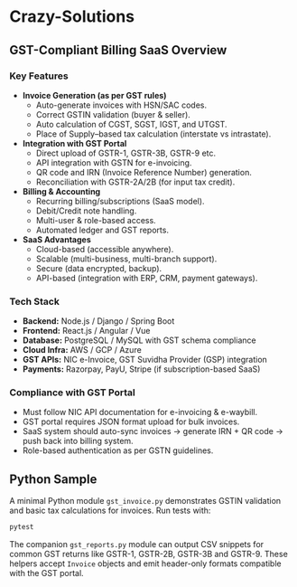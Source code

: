 # Crazy-Solutions

## GST-Compliant Billing SaaS Overview

### Key Features
- **Invoice Generation (as per GST rules)**
  - Auto-generate invoices with HSN/SAC codes.
  - Correct GSTIN validation (buyer & seller).
  - Auto calculation of CGST, SGST, IGST, and UTGST.
  - Place of Supply–based tax calculation (interstate vs intrastate).
- **Integration with GST Portal**
  - Direct upload of GSTR-1, GSTR-3B, GSTR-9 etc.
  - API integration with GSTN for e-invoicing.
  - QR code and IRN (Invoice Reference Number) generation.
  - Reconciliation with GSTR-2A/2B (for input tax credit).
- **Billing & Accounting**
  - Recurring billing/subscriptions (SaaS model).
  - Debit/Credit note handling.
  - Multi-user & role-based access.
  - Automated ledger and GST reports.
- **SaaS Advantages**
  - Cloud-based (accessible anywhere).
  - Scalable (multi-business, multi-branch support).
  - Secure (data encrypted, backup).
  - API-based (integration with ERP, CRM, payment gateways).

### Tech Stack
- **Backend:** Node.js / Django / Spring Boot
- **Frontend:** React.js / Angular / Vue
- **Database:** PostgreSQL / MySQL with GST schema compliance
- **Cloud Infra:** AWS / GCP / Azure
- **GST APIs:** NIC e-Invoice, GST Suvidha Provider (GSP) integration
- **Payments:** Razorpay, PayU, Stripe (if subscription-based SaaS)

### Compliance with GST Portal
- Must follow NIC API documentation for e-invoicing & e-waybill.
- GST portal requires JSON format upload for bulk invoices.
- SaaS system should auto-sync invoices → generate IRN + QR code → push back into billing system.
- Role-based authentication as per GSTN guidelines.

## Python Sample

A minimal Python module `gst_invoice.py` demonstrates GSTIN validation and
basic tax calculations for invoices. Run tests with:

```bash
pytest
```

The companion `gst_reports.py` module can output CSV snippets for common
GST returns like GSTR-1, GSTR-2B, GSTR-3B and GSTR-9. These helpers accept
`Invoice` objects and emit header-only formats compatible with the GST
portal.
